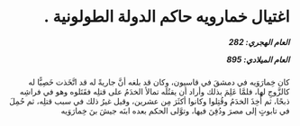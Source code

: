 <h1 dir="rtl">اغتيال خمارويه حاكم الدولة الطولونية .</h1>

<h5 dir="rtl">العام الهجري:  282

العام الميلادي: 895

</h5>

<p dir="rtl">كان خِمارَوَيه في دمشقَ في قاسيون، وكان قد بلغه أنَّ جاريةً له قد اتَّخَذت خَصِيًّا له كالزَّوجِ لها، فلمَّا عَلِمَ بذلك وأراد أن يقتُلَه تمالأ الخدَمُ على قتلِه فقَتَلوه وهو في فراشِه ذبحًا، ثم أُخِذَ الخدَمُ وقُتِلوا وكانوا أكثَرَ مِن عشرين، وقيل غيرُ ذلك في سبب قتلِه، ثم حُمِلَ في تابوتٍ إلى مصرَ ودُفِنَ فيها، وتوَّلى الحكم بعده ابنَه جيشَ بنَ خِمارَوَيه</p></br>

